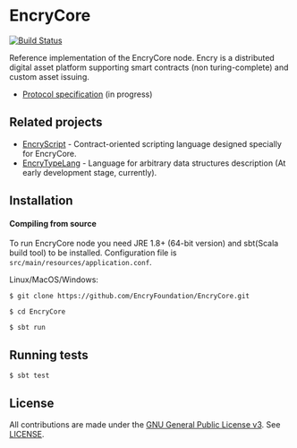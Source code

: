 # EncryCore

[![Build Status](https://travis-ci.org/EncryFoundation/EncryCore.svg?branch=master)](https://travis-ci.org/EncryFoundation/EncryCore)

Reference implementation of the EncryCore node. Encry is a distributed digital asset platform supporting smart contracts (non turing-complete)
and custom asset issuing.

* [Protocol specification](https://github.com/EncryFoundation/EncryCore/blob/master/docs/design/ProtocolSpec.md) (in progress)

## Related projects

* [EncryScript](https://github.com/EncryFoundation/EncryScript) - Contract-oriented scripting language designed specially for EncryCore.
* [EncryTypeLang](https://github.com/EncryFoundation/EncryTypeLang) - Language for arbitrary data structures description (At early development stage, currently).

## Installation

#### Compiling from source
To run EncryCore node you need JRE 1.8+ (64-bit version) and sbt(Scala build tool) to be installed. 
Configuration file is `src/main/resources/application.conf`.

Linux/MacOS/Windows:

`$ git clone https://github.com/EncryFoundation/EncryCore.git`

`$ cd EncryCore`

`$ sbt run`
    
## Running tests

`$ sbt test`

## License

All contributions are made under the [GNU General Public License v3](https://www.gnu.org/licenses/gpl-3.0.en.html). See [LICENSE](LICENSE).
